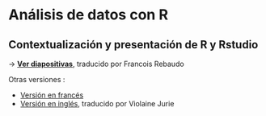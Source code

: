 # Análisis de datos con R

## Contextualización y presentación de R y Rstudio

-> [**Ver diapositivas**](https://huguespecout.github.io/R_presentation_SP/#/), traducido por Francois Rebaudo

Otras versiones :
- [Versión en francés](https://huguespecout.github.io/R_presentation_FR/#/)
- [Versión en inglés](https://huguespecout.github.io/R_presentation_EN/#/), traducido por Violaine Jurie       
